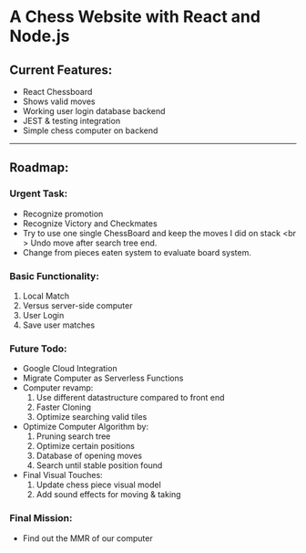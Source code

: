 # A Chess Website with React and Node.js

## Current Features:
- React Chessboard
- Shows valid moves
- Working user login database backend
- JEST & testing integration
- Simple chess computer on backend
___
## Roadmap:

### Urgent Task:
- Recognize promotion
- Recognize Victory and Checkmates
- Try to use one single ChessBoard and keep the moves I did on stack
  <br \>  Undo move after search tree end.
- Change from pieces eaten system to evaluate board system.

### Basic Functionality:
1. Local Match
2. Versus server-side computer
3. User Login
4. Save user matches

### Future Todo:
- Google Cloud Integration
- Migrate Computer as Serverless Functions
- Computer revamp:
  1. Use different datastructure compared to front end
  2. Faster Cloning
  3. Optimize searching valid tiles
- Optimize Computer Algorithm by:
  1. Pruning search tree
  2. Optimize certain positions
  3. Database of opening moves
  4. Search until stable position found
- Final Visual Touches:
  1. Update chess piece visual model
  2. Add sound effects for moving & taking
  
### Final Mission:
- Find out the MMR of our computer
